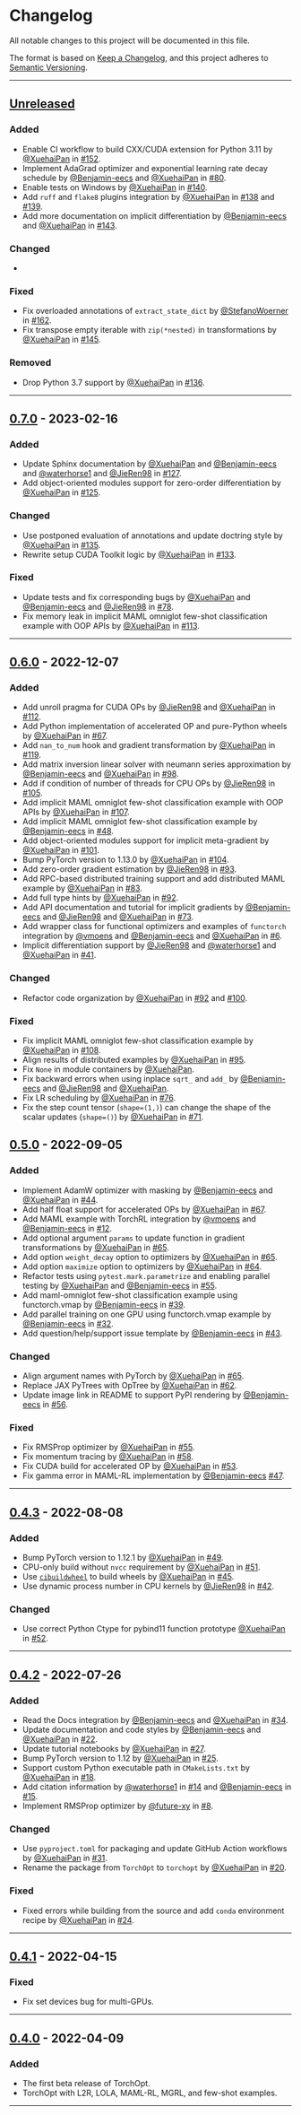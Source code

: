 # Changelog

<!-- markdownlint-disable no-duplicate-header -->

All notable changes to this project will be documented in this file.

The format is based on [Keep a Changelog](https://keepachangelog.com/en/1.0.0/),
and this project adheres to [Semantic Versioning](https://semver.org/spec/v2.0.0.html).

------

## [Unreleased]

### Added

- Enable CI workflow to build CXX/CUDA extension for Python 3.11 by [@XuehaiPan](https://github.com/XuehaiPan) in [#152](https://github.com/metaopt/torchopt/pull/152).
- Implement AdaGrad optimizer and exponential learning rate decay schedule by [@Benjamin-eecs](https://github.com/Benjamin-eecs) and [@XuehaiPan](https://github.com/XuehaiPan) in [#80](https://github.com/metaopt/torchopt/pull/80).
- Enable tests on Windows by [@XuehaiPan](https://github.com/XuehaiPan) in [#140](https://github.com/metaopt/torchopt/pull/140).
- Add `ruff` and `flake8` plugins integration by [@XuehaiPan](https://github.com/XuehaiPan) in [#138](https://github.com/metaopt/torchopt/pull/138) and [#139](https://github.com/metaopt/torchopt/pull/139).
- Add more documentation on implicit differentiation by [@Benjamin-eecs](https://github.com/Benjamin-eecs) and [@XuehaiPan](https://github.com/XuehaiPan) in [#143](https://github.com/metaopt/torchopt/pull/143).

### Changed

-

### Fixed

- Fix overloaded annotations of `extract_state_dict` by [@StefanoWoerner](https://github.com/StefanoWoerner) in [#162](https://github.com/metaopt/torchopt/pull/162).
- Fix transpose empty iterable with `zip(*nested)` in transformations by [@XuehaiPan](https://github.com/XuehaiPan) in [#145](https://github.com/metaopt/torchopt/pull/145).

### Removed

- Drop Python 3.7 support by [@XuehaiPan](https://github.com/XuehaiPan) in [#136](https://github.com/metaopt/torchopt/pull/136).

------

## [0.7.0] - 2023-02-16

### Added

- Update Sphinx documentation by [@XuehaiPan](https://github.com/XuehaiPan) and [@Benjamin-eecs](https://github.com/Benjamin-eecs) and [@waterhorse1](https://github.com/waterhorse1) and [@JieRen98](https://github.com/JieRen98) in [#127](https://github.com/metaopt/torchopt/pull/127).
- Add object-oriented modules support for zero-order differentiation by [@XuehaiPan](https://github.com/XuehaiPan) in [#125](https://github.com/metaopt/torchopt/pull/125).

### Changed

- Use postponed evaluation of annotations and update doctring style by [@XuehaiPan](https://github.com/XuehaiPan) in [#135](https://github.com/metaopt/torchopt/pull/135).
- Rewrite setup CUDA Toolkit logic by [@XuehaiPan](https://github.com/XuehaiPan) in [#133](https://github.com/metaopt/torchopt/pull/133).

### Fixed

- Update tests and fix corresponding bugs by [@XuehaiPan](https://github.com/XuehaiPan) and [@Benjamin-eecs](https://github.com/Benjamin-eecs) and [@JieRen98](https://github.com/JieRen98) in [#78](https://github.com/metaopt/torchopt/pull/78).
- Fix memory leak in implicit MAML omniglot few-shot classification example with OOP APIs by [@XuehaiPan](https://github.com/XuehaiPan) in [#113](https://github.com/metaopt/torchopt/pull/113).

------

## [0.6.0] - 2022-12-07

### Added

- Add unroll pragma for CUDA OPs by [@JieRen98](https://github.com/JieRen98) and [@XuehaiPan](https://github.com/XuehaiPan) in [#112](https://github.com/metaopt/torchopt/pull/112).
- Add Python implementation of accelerated OP and pure-Python wheels by [@XuehaiPan](https://github.com/XuehaiPan) in [#67](https://github.com/metaopt/torchopt/pull/67).
- Add `nan_to_num` hook and gradient transformation by [@XuehaiPan](https://github.com/XuehaiPan) in [#119](https://github.com/metaopt/torchopt/pull/119).
- Add matrix inversion linear solver with neumann series approximation by [@Benjamin-eecs](https://github.com/Benjamin-eecs) and [@XuehaiPan](https://github.com/XuehaiPan) in [#98](https://github.com/metaopt/torchopt/pull/98).
- Add if condition of number of threads for CPU OPs by [@JieRen98](https://github.com/JieRen98) in [#105](https://github.com/metaopt/torchopt/pull/105).
- Add implicit MAML omniglot few-shot classification example with OOP APIs by [@XuehaiPan](https://github.com/XuehaiPan) in [#107](https://github.com/metaopt/torchopt/pull/107).
- Add implicit MAML omniglot few-shot classification example by [@Benjamin-eecs](https://github.com/Benjamin-eecs) in [#48](https://github.com/metaopt/torchopt/pull/48).
- Add object-oriented modules support for implicit meta-gradient by [@XuehaiPan](https://github.com/XuehaiPan) in [#101](https://github.com/metaopt/torchopt/pull/101).
- Bump PyTorch version to 1.13.0 by [@XuehaiPan](https://github.com/XuehaiPan) in [#104](https://github.com/metaopt/torchopt/pull/104).
- Add zero-order gradient estimation by [@JieRen98](https://github.com/JieRen98) in [#93](https://github.com/metaopt/torchopt/pull/93).
- Add RPC-based distributed training support and add distributed MAML example by [@XuehaiPan](https://github.com/XuehaiPan) in [#83](https://github.com/metaopt/torchopt/pull/83).
- Add full type hints by [@XuehaiPan](https://github.com/XuehaiPan) in [#92](https://github.com/metaopt/torchopt/pull/92).
- Add API documentation and tutorial for implicit gradients by [@Benjamin-eecs](https://github.com/Benjamin-eecs) and [@JieRen98](https://github.com/JieRen98) and [@XuehaiPan](https://github.com/XuehaiPan) in [#73](https://github.com/metaopt/torchopt/pull/73).
- Add wrapper class for functional optimizers and examples of `functorch` integration by [@vmoens](https://github.com/vmoens) and [@Benjamin-eecs](https://github.com/Benjamin-eecs) and [@XuehaiPan](https://github.com/XuehaiPan) in [#6](https://github.com/metaopt/torchopt/pull/6).
- Implicit differentiation support by [@JieRen98](https://github.com/JieRen98) and [@waterhorse1](https://github.com/waterhorse1) and [@XuehaiPan](https://github.com/XuehaiPan) in [#41](https://github.com/metaopt/torchopt/pull/41).

### Changed

- Refactor code organization by [@XuehaiPan](https://github.com/XuehaiPan) in [#92](https://github.com/metaopt/torchopt/pull/92) and [#100](https://github/metaopt/torchopt/pull/100).

### Fixed

- Fix implicit MAML omniglot few-shot classification example by [@XuehaiPan](https://github.com/XuehaiPan) in [#108](https://github.com/metaopt/torchopt/pull/108).
- Align results of distributed examples by [@XuehaiPan](https://github.com/XuehaiPan) in [#95](https://github.com/metaopt/torchopt/pull/95).
- Fix `None` in module containers by [@XuehaiPan](https://github.com/XuehaiPan).
- Fix backward errors when using inplace `sqrt_` and `add_` by [@Benjamin-eecs](https://github.com/Benjamin-eecs) and [@JieRen98](https://github.com/JieRen98) and [@XuehaiPan](https://github.com/XuehaiPan).
- Fix LR scheduling by [@XuehaiPan](https://github.com/XuehaiPan) in [#76](https://github.com/metaopt/torchopt/pull/76).
- Fix the step count tensor (`shape=(1,)`) can change the shape of the scalar updates (`shape=()`) by [@XuehaiPan](https://github.com/XuehaiPan) in [#71](https://github.com/metaopt/torchopt/pull/71).

## [0.5.0] - 2022-09-05

### Added

- Implement AdamW optimizer with masking by [@Benjamin-eecs](https://github.com/Benjamin-eecs) and [@XuehaiPan](https://github.com/XuehaiPan) in [#44](https://github.com/metaopt/torchopt/pull/44).
- Add half float support for accelerated OPs by [@XuehaiPan](https://github.com/XuehaiPan) in [#67](https://github.com/metaopt/torchopt/pull/67).
- Add MAML example with TorchRL integration by [@vmoens](https://github.com/vmoens) and [@Benjamin-eecs](https://github.com/Benjamin-eecs) in [#12](https://github.com/metaopt/TorchOpt/pull/12).
- Add optional argument `params` to update function in gradient transformations by [@XuehaiPan](https://github.com/XuehaiPan) in [#65](https://github.com/metaopt/torchopt/pull/65).
- Add option `weight_decay` option to optimizers by [@XuehaiPan](https://github.com/XuehaiPan) in [#65](https://github.com/metaopt/torchopt/pull/65).
- Add option `maximize` option to optimizers by [@XuehaiPan](https://github.com/XuehaiPan) in [#64](https://github.com/metaopt/torchopt/pull/64).
- Refactor tests using `pytest.mark.parametrize` and enabling parallel testing by [@XuehaiPan](https://github.com/XuehaiPan) and [@Benjamin-eecs](https://github.com/Benjamin-eecs) in [#55](https://github.com/metaopt/torchopt/pull/55).
- Add maml-omniglot few-shot classification example using functorch.vmap by [@Benjamin-eecs](https://github.com/Benjamin-eecs) in [#39](https://github.com/metaopt/torchopt/pull/39).
- Add parallel training on one GPU using functorch.vmap example by [@Benjamin-eecs](https://github.com/Benjamin-eecs) in [#32](https://github.com/metaopt/torchopt/pull/32).
- Add question/help/support issue template by [@Benjamin-eecs](https://github.com/Benjamin-eecs) in [#43](https://github.com/metaopt/torchopt/pull/43).

### Changed

- Align argument names with PyTorch by [@XuehaiPan](https://github.com/XuehaiPan) in [#65](https://github.com/metaopt/torchopt/pull/65).
- Replace JAX PyTrees with OpTree by [@XuehaiPan](https://github.com/XuehaiPan) in [#62](https://github.com/metaopt/torchopt/pull/62).
- Update image link in README to support PyPI rendering by [@Benjamin-eecs](https://github.com/Benjamin-eecs) in [#56](https://github.com/metaopt/torchopt/pull/56).

### Fixed

- Fix RMSProp optimizer by [@XuehaiPan](https://github.com/XuehaiPan) in [#55](https://github.com/metaopt/torchopt/pull/55).
- Fix momentum tracing by [@XuehaiPan](https://github.com/XuehaiPan) in [#58](https://github.com/metaopt/torchopt/pull/58).
- Fix CUDA build for accelerated OP by [@XuehaiPan](https://github.com/XuehaiPan) in [#53](https://github.com/metaopt/torchopt/pull/53).
- Fix gamma error in MAML-RL implementation by [@Benjamin-eecs](https://github.com/Benjamin-eecs) [#47](https://github.com/metaopt/torchopt/pull/47).

------

## [0.4.3] - 2022-08-08

### Added

- Bump PyTorch version to 1.12.1 by [@XuehaiPan](https://github.com/XuehaiPan) in [#49](https://github.com/metaopt/torchopt/pull/49).
- CPU-only build without `nvcc` requirement by [@XuehaiPan](https://github.com/XuehaiPan) in [#51](https://github.com/metaopt/torchopt/pull/51).
- Use [`cibuildwheel`](https://github.com/pypa/cibuildwheel) to build wheels by [@XuehaiPan](https://github.com/XuehaiPan) in [#45](https://github.com/metaopt/torchopt/pull/45).
- Use dynamic process number in CPU kernels by [@JieRen98](https://github.com/JieRen98) in [#42](https://github.com/metaopt/torchopt/pull/42).

### Changed

- Use correct Python Ctype for pybind11 function prototype [@XuehaiPan](https://github.com/XuehaiPan) in [#52](https://github.com/metaopt/torchopt/pull/52).

------

## [0.4.2] - 2022-07-26

### Added

- Read the Docs integration by [@Benjamin-eecs](https://github.com/Benjamin-eecs) and [@XuehaiPan](https://github.com/XuehaiPan) in [#34](https://github.com/metaopt/torchopt/pull/34).
- Update documentation and code styles by [@Benjamin-eecs](https://github.com/Benjamin-eecs) and [@XuehaiPan](https://github.com/XuehaiPan) in [#22](https://github.com/metaopt/torchopt/pull/22).
- Update tutorial notebooks by [@XuehaiPan](https://github.com/XuehaiPan) in [#27](https://github.com/metaopt/torchopt/pull/27).
- Bump PyTorch version to 1.12 by [@XuehaiPan](https://github.com/XuehaiPan) in [#25](https://github.com/metaopt/torchopt/pull/25).
- Support custom Python executable path in `CMakeLists.txt` by [@XuehaiPan](https://github.com/XuehaiPan) in [#18](https://github.com/metaopt/torchopt/pull/18).
- Add citation information by [@waterhorse1](https://github.com/waterhorse1) in [#14](https://github.com/metaopt/torchopt/pull/14) and [@Benjamin-eecs](https://github.com/Benjamin-eecs) in [#15](https://github.com/metaopt/torchopt/pull/15).
- Implement RMSProp optimizer by [@future-xy](https://github.com/future-xy) in [#8](https://github.com/metaopt/torchopt/pull/8).

### Changed

- Use `pyproject.toml` for packaging and update GitHub Action workflows by [@XuehaiPan](https://github.com/XuehaiPan) in [#31](https://github.com/metaopt/torchopt/pull/31).
- Rename the package from `TorchOpt` to `torchopt` by [@XuehaiPan](https://github.com/XuehaiPan) in [#20](https://github.com/metaopt/torchopt/pull/20).

### Fixed

- Fixed errors while building from the source and add `conda` environment recipe by [@XuehaiPan](https://github.com/XuehaiPan) in [#24](https://github.com/metaopt/torchopt/pull/24).

------

## [0.4.1] - 2022-04-15

### Fixed

- Fix set devices bug for multi-GPUs.

------

## [0.4.0] - 2022-04-09

### Added

- The first beta release of TorchOpt.
- TorchOpt with L2R, LOLA, MAML-RL, MGRL, and few-shot examples.

------

[Unreleased]: https://github.com/metaopt/torchopt/compare/v0.7.0...HEAD
[0.7.0]: https://github.com/metaopt/torchopt/compare/v0.6.0...v0.7.0
[0.6.0]: https://github.com/metaopt/torchopt/compare/v0.5.0...v0.6.0
[0.5.0]: https://github.com/metaopt/torchopt/compare/v0.4.3...v0.5.0
[0.4.3]: https://github.com/metaopt/torchopt/compare/v0.4.2...v0.4.3
[0.4.2]: https://github.com/metaopt/torchopt/compare/v0.4.1...v0.4.2
[0.4.1]: https://github.com/metaopt/torchopt/compare/v0.4.0...v0.4.1
[0.4.0]: https://github.com/metaopt/torchopt/releases/tag/v0.4.0
